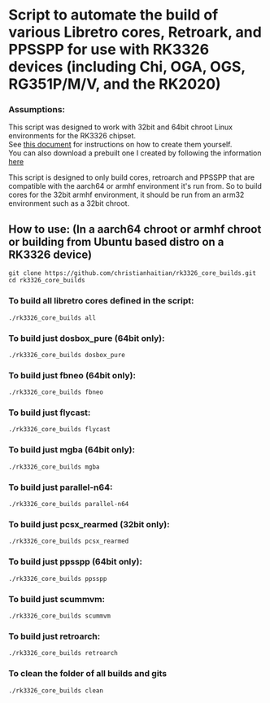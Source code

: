# Script to automate the build of various Libretro cores, Retroark, and PPSSPP for use with RK3326 devices (including Chi, OGA, OGS, RG351P/M/V, and the RK2020)

### Assumptions:
This script was designed to work with 32bit and 64bit chroot Linux environments for the RK3326 chipset. \
See [this document](https://github.com/christianhaitian/rk3326_core_builds/blob/main/docs/chroot.md) for instructions on how to create them yourself. \
You can also download a prebuilt one I created by following the information [here](https://forum.odroid.com/viewtopic.php?p=306185#p306185)

This script is designed to only build cores, retroarch and PPSSPP that are compatible with the aarch64 or armhf environment it's run from.  So to build cores for the 32bit armhf environment, it should be run from an arm32 environment such as a 32bit chroot.

## How to use: (In a aarch64 chroot or armhf chroot or building from Ubuntu based distro on a RK3326 device)

```
git clone https://github.com/christianhaitian/rk3326_core_builds.git
cd rk3326_core_builds
```

### To build all libretro cores defined in the script:
`./rk3326_core_builds all`

### To build just dosbox_pure (64bit only):
`./rk3326_core_builds dosbox_pure`

### To build just fbneo (64bit only):
`./rk3326_core_builds fbneo`

### To build just flycast:
`./rk3326_core_builds flycast`

### To build just mgba (64bit only):
`./rk3326_core_builds mgba`

### To build just parallel-n64:
`./rk3326_core_builds parallel-n64`

### To build just pcsx_rearmed (32bit only):
`./rk3326_core_builds pcsx_rearmed`

### To build just ppsspp (64bit only):
`./rk3326_core_builds ppsspp`

### To build just scummvm:
`./rk3326_core_builds scummvm`

### To build just retroarch:
`./rk3326_core_builds retroarch`

### To clean the folder of all builds and gits
`./rk3326_core_builds clean`
